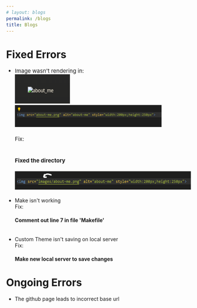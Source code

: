 ```yaml
---
# layout: blogs
permalink: /blogs
title: Blogs
---
```

<!-- <h1>Unit 1: Build a Lab Notebook</h1>
<table>
    <tr>
        <th>Week</th>
        <th>Plan</th>
        <th>Hacks (IPYNB)</th>
        <th>Tangibles</th>
    </tr>
    <tr>
        <td>0</td>
        <td><a>Add wsl, github, and vscode</a></td>
        <td></td>
        <td><a href="{{site.baseurl}}/games">Games & Projects</a></td>
    </tr>
    <tr>
        <td>1</td>
        <td></td>
        <td></td>
        <td></td>
    </tr>
    <tr>
        <td>2</td>
        <td></td>
        <td></td>
        <td></td>
    </tr>
    <tr>
        <td>3</td>
        <td></td>
        <td></td>
        <td></td>
    </tr>
</table>
<br><br><br><br> -->
<h1>Fixed Errors</h1>
<ul>
    <li style="font-size:15px">
        Image wasn't rendering in:<br>
        <img src="images/image_render_error.png" alt="image_error" style="width:150px;height:80px"><br>
        <img src="images/image_code_error.png" alt="image_code_error" style="width:400px;height:60px"><br><br>
        Fix:<br><br>
        <h4>Fixed the directory</h4>
        <img src="images/image_fix.png" alt="image_code_fix" style="width:500px;height:50px">
    </li>
    <br>
    <li>
        Make isn't working<br>
        Fix:<br>
        <h4>Comment out line 7 in file 'Makefile'</h4>
    </li>
    <br>
    <li>Custom Theme isn't saving on local server
        <br>
        Fix:
        <h4>Make new local server to save changes</h4>
    </li>
</ul>
<h1>Ongoing Errors</h1>
<ul>
    <li>The github page leads to incorrect base url</li>
</ul>

<!-- 
<h1>To-do</h1>
<html>
    <head>
    </head>
    <body>
        <script>
            console.log(todo);
        </script>
    </body>
</html> -->
